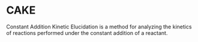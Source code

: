 # CAKE

Constant Addition Kinetic Elucidation is a method for analyzing the kinetics of reactions performed under the constant 
addition of a reactant.